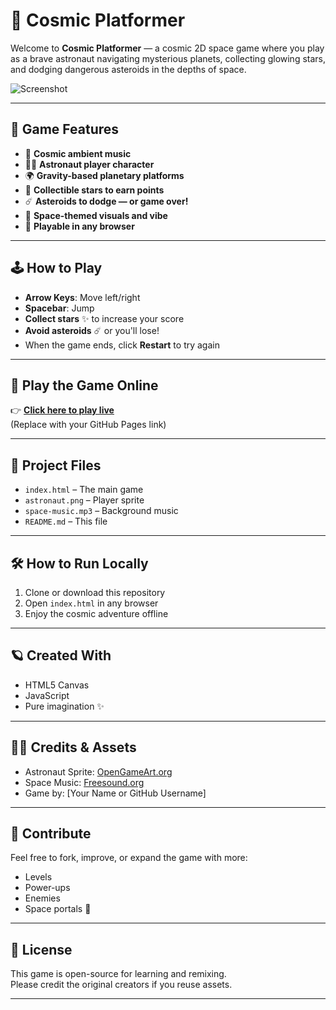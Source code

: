 # 🌠 Cosmic Platformer

Welcome to **Cosmic Platformer** — a cosmic 2D space game where you play as a brave astronaut navigating mysterious planets, collecting glowing stars, and dodging dangerous asteroids in the depths of space.

![Screenshot](screenshot.png)

---

## 🚀 Game Features

- 🎵 **Cosmic ambient music**
- 🧑‍🚀 **Astronaut player character**
- 🌍 **Gravity-based planetary platforms**
- 🌟 **Collectible stars to earn points**
- ☄️ **Asteroids to dodge — or game over!**
- 🌌 **Space-themed visuals and vibe**
- 📱 **Playable in any browser**

---

## 🕹️ How to Play

- **Arrow Keys**: Move left/right
- **Spacebar**: Jump
- **Collect stars** ✨ to increase your score
- **Avoid asteroids** ☄️ or you'll lose!
- When the game ends, click **Restart** to try again

---

## 🔗 Play the Game Online

👉 **[Click here to play live](https://yourusername.github.io/cosmic-platformer/)**  
(Replace with your GitHub Pages link)

---

## 📁 Project Files

- `index.html` – The main game
- `astronaut.png` – Player sprite
- `space-music.mp3` – Background music
- `README.md` – This file

---

## 🛠️ How to Run Locally

1. Clone or download this repository
2. Open `index.html` in any browser
3. Enjoy the cosmic adventure offline

---

## 🪐 Created With

- HTML5 Canvas
- JavaScript
- Pure imagination ✨

---

## 🧑‍🎨 Credits & Assets

- Astronaut Sprite: [OpenGameArt.org](https://opengameart.org/)
- Space Music: [Freesound.org](https://freesound.org/)
- Game by: [Your Name or GitHub Username]

---

## 🌟 Contribute

Feel free to fork, improve, or expand the game with more:
- Levels
- Power-ups
- Enemies
- Space portals 🌌

---

## 📣 License

This game is open-source for learning and remixing.  
Please credit the original creators if you reuse assets.

---
